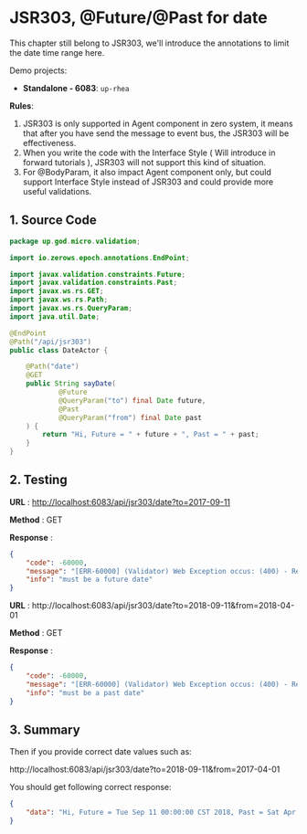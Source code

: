 # JSR303, @Future/@Past for date

This chapter still belong to JSR303, we'll introduce the annotations to limit the date time range here.

Demo projects:

* **Standalone - 6083**: `up-rhea`

**Rules**:

1. JSR303 is only supported in Agent component in zero system, it means that after you have send the message to event
   bus, the JSR303 will be effectiveness.
2. When you write the code with the Interface Style \( Will introduce in forward tutorials \), JSR303 will not support
   this kind of situation.
3. For @BodyParam, it also impact Agent component only, but could support Interface Style instead of JSR303 and could
   provide more useful validations.

## 1. Source Code

```java
package up.god.micro.validation;

import io.zerows.epoch.annotations.EndPoint;

import javax.validation.constraints.Future;
import javax.validation.constraints.Past;
import javax.ws.rs.GET;
import javax.ws.rs.Path;
import javax.ws.rs.QueryParam;
import java.util.Date;

@EndPoint
@Path("/api/jsr303")
public class DateActor {

    @Path("date")
    @GET
    public String sayDate(
            @Future
            @QueryParam("to") final Date future,
            @Past
            @QueryParam("from") final Date past
    ) {
        return "Hi, Future = " + future + ", Past = " + past;
    }
}
```

## 2. Testing

**URL** : [http://localhost:6083/api/jsr303/date?to=2017-09-11](http://localhost:6083/api/jsr303/date?to=2017-09-11)

**Method** : GET

**Response** :

```json
{
    "code": -60000,
    "message": "[ERR-60000] (Validator) Web Exception occus: (400) - Request validation handler, class = class up.god.micro.validation.DateActor, method = public java.lang.String up.god.micro.validation.DateActor.sayDate(java.util.Date,java.util.Date), message = must be a future date.",
    "info": "must be a future date"
}
```

**URL** : http://localhost:6083/api/jsr303/date?to=2018-09-11&from=2018-04-01

**Method** : GET

**Response** :

```json
{
    "code": -60000,
    "message": "[ERR-60000] (Validator) Web Exception occus: (400) - Request validation handler, class = class up.god.micro.validation.DateActor, method = public java.lang.String up.god.micro.validation.DateActor.sayDate(java.util.Date,java.util.Date), message = must be a past date.",
    "info": "must be a past date"
}
```

## 3. Summary

Then if you provide correct date values such as:

http://localhost:6083/api/jsr303/date?to=2018-09-11&from=2017-04-01

You should get following correct response:

```json
{
    "data": "Hi, Future = Tue Sep 11 00:00:00 CST 2018, Past = Sat Apr 01 00:00:00 CST 2017"
}
```



